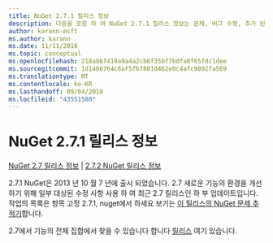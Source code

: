 ```yaml
---
title: NuGet 2.7.1 릴리스 정보
description: 다음을 포함 하 여 NuGet 2.7.1 릴리스 정보는 문제, 버그 수정, 추가 된 기능 및 Dcr 알려져 있습니다.
author: karann-msft
ms.author: karann
ms.date: 11/11/2016
ms.topic: conceptual
ms.openlocfilehash: 218a86f419a9a4a2cb6f35bf7bdfa8f65fdc1dee
ms.sourcegitcommit: 1d1406764c6af5fb7801d462e0c4afc9092fa569
ms.translationtype: MT
ms.contentlocale: ko-KR
ms.lasthandoff: 09/04/2018
ms.locfileid: "43551580"
---
```

# <a name="nuget-271-release-notes"></a>NuGet 2.7.1 릴리스 정보

[NuGet 2.7 릴리스 정보](../release-notes/nuget-2.7.md) | [2.7.2 NuGet 릴리스 정보](../release-notes/nuget-2.7.2.md)

2.7.1 NuGet은 2013 년 10 월 7 년에 출시 되었습니다.  2.7 새로운 기능의 환경을 개선 하기 위해 일부 대상된 수정 사항 사용 하 여 최근 2.7 릴리스인 하 부 업데이트입니다. 작업의 목록은 항목 고정 2.7.1, nuget에서 하세요 보기는 [이 릴리스의 NuGet 문제 추적기](http://nuget.codeplex.com/workitem/list/advanced?keyword=&status=Closed&type=All&priority=All&release=NuGet%202.7.1&assignedTo=All&component=All&sortField=LastUpdatedDate&sortDirection=Descending&page=0)합니다.

2.7에서 기능의 전체 집합에서 찾을 수 있습니다 합니다 [릴리스](../release-notes/nuget-2.7.md) 여기 있습니다.
